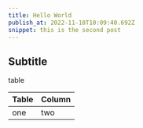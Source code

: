 ```yaml
---
title: Hello World
publish_at: 2022-11-10T10:09:40.692Z
snippet: this is the second post
---
```


## Subtitle

table

| Table | Column |
| ----- | ----- |
| one | two |